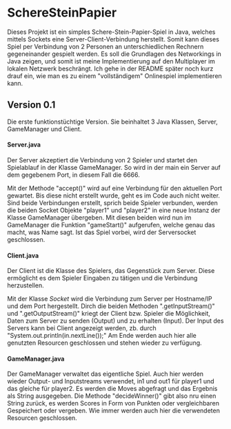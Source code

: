 # SchereSteinPapier
Dieses Projekt ist ein simples Schere-Stein-Papier-Spiel in Java, welches mittels Sockets eine Server-Client-Verbindung herstellt. Somit kann dieses Spiel per Verbindung von 2 Personen an unterschiedlichen Rechnern gegeneinander gespielt werden. Es soll die Grundlagen des Networkings in Java zeigen, und somit ist meine Implementierung auf den Multiplayer im lokalen Netzwerk beschrängt. Ich gehe in der README später noch kurz drauf ein, wie man es zu einem "vollständigem" Onlinespiel implementieren kann.

## Version 0.1
Die erste funktionstüchtige Version. Sie beinhaltet 3 Java Klassen, Server, GameManager und Client. 

#### Server.java
Der Server akzeptiert die Verbindung von 2 Spieler und startet den Spielablauf in der Klasse GameManager. So wird in der main ein Server auf dem gegebenem Port, in diesem Fall die 6666.

Mit der Methode "accept()" wird auf eine Verbindung für den aktuellen Port gewartet. Bis diese nicht erstellt wurde, geht es im Code auch nicht weiter. Sind beide Verbindungen erstellt, sprich beide Spieler verbunden, werden die beiden Socket Objekte "player1" und "player2" in eine neue Instanz der Klasse GameManager übergeben. Mit diesen beiden wird nun im GameManager die Funktion "gameStart()" aufgerufen, welche genau das macht, was Name sagt. Ist das Spiel vorbei, wird der Serversocket geschlossen.

#### Client.java
Der Client ist die Klasse des Spielers, das Gegenstück zum Server. Diese ermöglicht es dem Spieler Eingaben zu tätigen und die Verbindung herzustellen.

Mit der Klasse _Socket_ wird die Verbindung zum Server per Hostname/IP und dem Port hergestellt. Dirch die beiden Methoden ".getInputStream()" und ".getOutputStream()" kriegt der Client bzw. Spieler die Möglichkeit, Daten zum Server zu senden (Output) und zu erhalten (Input). Der Input des Servers kann bei Client angezeigt werden, zb. durch "System.out.println(in.nextLine());" Am Ende werden auch hier alle genutzten Resourcen geschlossen und stehen wieder zu verfügung.

#### GameManager.java
Der GameManager verwaltet das eigentliche Spiel. Auch hier werden wieder Output- und Inputstreams verwendet, in1 und out1 für player1 und das gleiche für player2. Es werden die Moves abgefragt und das Ergebnis als String ausgegeben. Die Methode "decideWinner()" gibt also nru einen String zurück, es werden Scores in Form von Punkten oder vergleichbaren Gespeichert oder vergeben. Wie immer werden auch hier die verwendeten Resourcen geschlossen.





